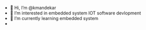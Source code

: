 - 👋 Hi, I’m @kmandekar
- 👀 I’m interested in embedded system IOT software devlopment
- 🌱 I’m currently learning embedded system
- 
<!---
kmandekar/kmandekar is a ✨ special ✨ repository because its `README.md` (this file) appears on your GitHub profile.
You can click the Preview link to take a look at your changes.
--->
